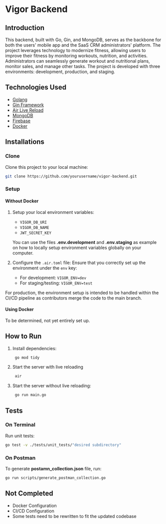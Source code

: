 # Vigor Backend

## Introduction

This backend, built with Go, Gin, and MongoDB, serves as the backbone for both the users' mobile app and the SaaS CRM administrators' platform. The project leverages technology to modernize fitness, allowing users to improve their fitness by monitoring workouts, nutrition, and activities. Administrators can seamlessly generate workout and nutritional plans, monitor sales, and manage other tasks. The project is developed with three environments: development, production, and staging.

## Technologies Used

- [Golang](https://golang.org/)
- [Gin Framework](https://gin-gonic.com/)
- [Air Live Reload](https://github.com/cosmtrek/air)
- [MongoDB](https://www.mongodb.com/)
- [Firebase](https://firebase.google.com/)
- [Docker](https://www.docker.com/)

## Installations

### Clone

Clone this project to your local machine:

```sh
git clone https://github.com/yourusername/vigor-backend.git
```

### Setup

#### Without Docker

1. Setup your local environment variables:

   - `VIGOR_DB_URI`
   - `VIGOR_DB_NAME`
   - `JWT_SECRET_KEY`

   You can use the files **.env.development** and **.env.staging** as example on how to locally setup environment variables globally on your computer.

2. Configure the `.air.toml` file:
   Ensure that you correctly set up the environment under the `env` key:
   - For development: `VIGOR_ENV=dev`
   - For staging/testing: `VIGOR_ENV=test`

For production, the environment setup is intended to be handled within the CI/CD pipeline as contributors merge the code to the main branch.

#### Using Docker

To be determined, not yet entirely set up.

## How to Run

1. Install dependencies:

   ```sh
    go mod tidy
   ```

2. Start the server with live reloading

   ```sh
    air
   ```

3. Start the server without live reloading:

   ```sh
    go run main.go
   ```

## Tests

### On Terminal

Run unit tests:

```sh
go test -v ./tests/unit_tests/"desired subdirectory"
```

### On Postman

To generate **postamn_collection.json** file, run:

```sh
go run scripts/generate_postman_collection.go
```

## Not Completed

- Docker Configuration
- CI/CD Configuration
- Some tests need to be rewritten to fit the updated codebase
